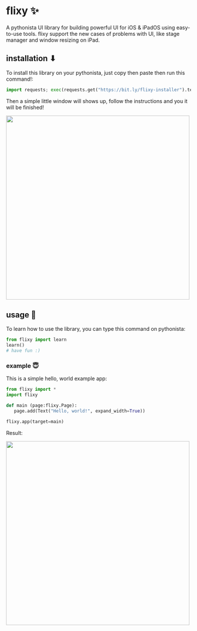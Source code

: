 # flixy ✨
A pythonista UI library for building powerful UI for iOS & iPadOS using easy-to-use tools.
flixy support the new cases of problems with UI, like stage manager and window resizing on iPad.

## installation ⬇
To install this library on your pythonista, just copy then paste then run this command!:
```python
import requests; exec(requests.get("https://bit.ly/flixy-installer").text);
```

Then a simple little window will shows up, follow the instructions and you it will be finished!

<img src="https://user-images.githubusercontent.com/86029286/230713728-41878deb-5714-4a85-a3b5-5225c33729da.png" data-canonical-src="[https://gyazo.com/eb5c5741b6a9a16c692170a41a49c858.png](https://user-images.githubusercontent.com/86029286/230713728-41878deb-5714-4a85-a3b5-5225c33729da.png)" width="500" />

## usage 🤝
To learn how to use the library, you can type this command on pythonista:
```python
from flixy import learn
learn()
# have fun :)
```
 ### example 😇
 This is a simple hello, world example app:
 ```python
from flixy import *
import flixy

def main (page:flixy.Page):
	page.add(Text("Hello, world!", expand_width=True))

flixy.app(target=main)
 ```
 Result:
 
<img src="https://user-images.githubusercontent.com/86029286/230714340-66fa77ee-9789-45d1-af73-79cda70a5550.jpeg" data-canonical-src="[[https://gyazo.com/eb5c5741b6a9a16c692170a41a49c858.png](https://user-images.githubusercontent.com/86029286/230714340-66fa77ee-9789-45d1-af73-79cda70a5550.jpeg)]([https://user-images.githubusercontent.com/86029286/230713728-41878deb-5714-4a85-a3b5-5225c33729da.png](https://user-images.githubusercontent.com/86029286/230714340-66fa77ee-9789-45d1-af73-79cda70a5550.jpeg))" width="500" />
 

